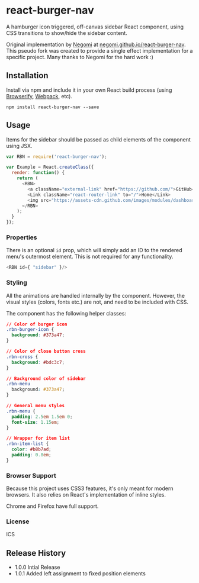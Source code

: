 # react-burger-nav

A hamburger icon triggered, off-canvas sidebar React component, using CSS transitions to show/hide the sidebar content.

Original implementation by [Negomi](https://github.com/negomi) at [negomi.github.io/react-burger-nav](http://negomi.github.io/react-burger-nav/). This pseudo fork was created to provide a single effect implementation for a specific project. Many thanks to Negomi for the hard work :)

## Installation

Install via npm and include it in your own React build process (using [Browserify](http://browserify.org), [Webpack](http://webpack.github.io/), etc).

```
npm install react-burger-nav --save
```

## Usage

Items for the sidebar should be passed as child elements of the component using JSX.

``` javascript
var RBN = require('react-burger-nav');

var Example = React.createClass({
  render: function() {
    return (
      <RBN>
        <a className="external-link" href="https://github.com/">GitHub</a>
        <Link className="react-router-link" to="/">Home</Link>
        <img src="https://assets-cdn.github.com/images/modules/dashboard/bootcamp/octocat_setup.png"/>
      </RBN>
    );
  }
});

```

### Properties

There is an optional `id` prop, which will simply add an ID to the rendered menu's outermost element. This is not required for any functionality.

``` javascript
<RBN id={ "sidebar" }/>
```

### Styling

All the animations are handled internally by the component. However, the visual styles (colors, fonts etc.) are not, and need to be included with CSS.

The component has the following helper classes:

``` css
// Color of burger icon
.rbn-burger-icon {
  background: #373a47;
}

// Color of close button cross
.rbn-cross {
  background: #bdc3c7;
}

// Background color of sidebar
.rbn-menu
  background: #373a47;
}

// General menu styles
.rbn-menu {
  padding: 2.5em 1.5em 0;
  font-size: 1.15em;
}

// Wrapper for item list
.rbn-item-list {
  color: #b8b7ad;
  padding: 0.8em;
}

```

### Browser Support

Because this project uses CSS3 features, it's only meant for modern browsers. It also relies on React's implementation of inline styles.

Chrome and Firefox have full support.

### License

ICS


## Release History

* 1.0.0 Intial Release
* 1.0.1 Added left assignment to fixed position elements
